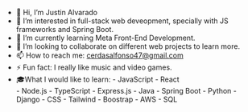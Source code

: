 - 👋 Hi, I’m Justin Alvarado
- 👀 I’m interested in full-stack web deveopment, specially with JS frameworks and Spring Boot.
- 🌱 I’m currently learning Meta Front-End Development.
- 💞️ I’m looking to collaborate on different web projects to learn more.
- 📫 How to reach me: cerdasalfonso47@gmail.com
- ⚡ Fun fact: I really like music and video games.
- 🎓What I would like to learn:
        - JavaScript          - React                
                              - Node.js
                              - TypeScript
                              - Express.js
        - Java                - Spring Boot
        - Python              - Django
        - CSS                 - Tailwind
                              - Boostrap
        - AWS
        - SQL
